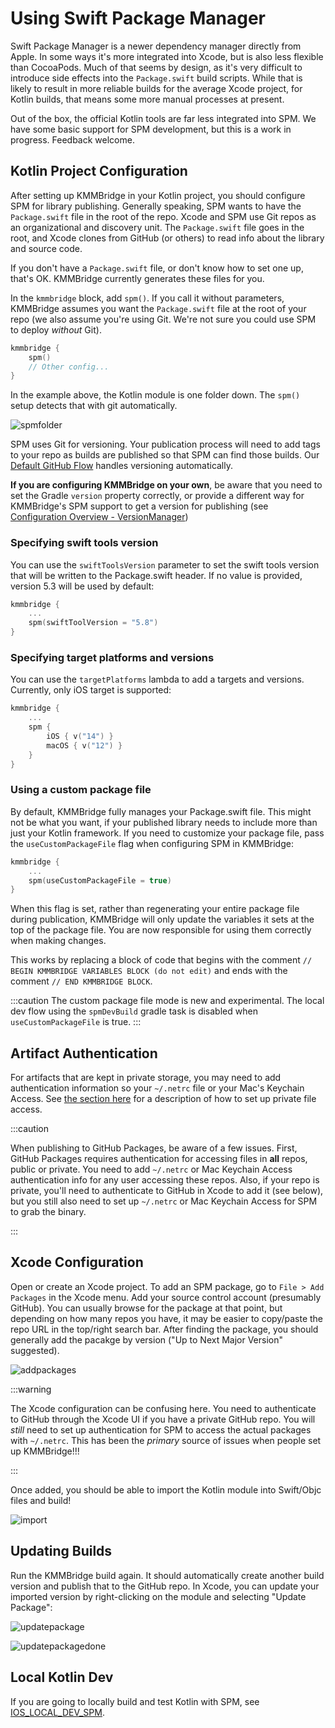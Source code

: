 # Using Swift Package Manager

Swift Package Manager is a newer dependency manager directly from Apple. In some ways it's more integrated into Xcode, but is also less flexible than CocoaPods. Much of that seems by design, as it's very difficult to introduce side effects into the `Package.swift` build scripts. While that is likely to result in more reliable builds for the average Xcode project, for Kotlin builds, that means some more manual processes at present.

Out of the box, the official Kotlin tools are far less integrated into SPM. We have some basic support for SPM development, but this is a work in progress. Feedback welcome.

## Kotlin Project Configuration

After setting up KMMBridge in your Kotlin project, you should configure SPM for library publishing. Generally speaking, SPM wants to have the `Package.swift` file in the root of the repo. Xcode and SPM use Git repos as an organizational and discovery unit. The `Package.swift` file goes in the root, and Xcode clones from GitHub (or others) to read info about the library and source code.

If you don't have a `Package.swift` file, or don't know how to set one up, that's OK. KMMBridge currently generates these files for you.

In the `kmmbridge` block, add `spm()`. If you call it without parameters, KMMBridge assumes you want the `Package.swift` file at the root of your repo (we also assume you're using Git. We're not sure you could use SPM to deploy *without* Git).

```kotlin
kmmbridge {
    spm()
    // Other config...
}
```

In the example above, the Kotlin module is one folder down. The `spm()` setup detects that with git automatically.

![spmfolder](https://tl-navigator-images.s3.us-east-1.amazonaws.com/docimages/2022-10-06_06-43-spmfolder.png)

SPM uses Git for versioning. Your publication process will need to add tags to your repo as builds are published so that SPM can find those builds. Our [Default GitHub Flow](../DEFAULT_GITHUB_FLOW) handles versioning automatically.

**If you are configuring KMMBridge on your own**, be aware that you need to set the Gradle `version` property correctly, or provide a different way for KMMBridge's SPM support to get a version for publishing (see [Configuration Overview - VersionManager](../general/CONFIGURATION_OVERVIEW.md#versionmanager))

### Specifying swift tools version
You can use the `swiftToolsVersion` parameter to set the swift tools version that will be written to the Package.swift header. If no value is provided, version 5.3 will be used by default:

```kotlin
kmmbridge {
    ...
    spm(swiftToolVersion = "5.8")
}
```

### Specifying target platforms and versions
You can use the `targetPlatforms` lambda to add a targets and versions. Currently, only iOS target is supported:
```kotlin
kmmbridge {
    ...
    spm {
        iOS { v("14") }
        macOS { v("12") }
    }
}
```

### Using a custom package file

By default, KMMBridge fully manages your Package.swift file. This might not be what you want, if your published library needs to include more than just your Kotlin framework. If you need to customize your package file, pass the `useCustomPackageFile` flag when configuring SPM in KMMBridge:

```kotlin
kmmbridge {
    ...
    spm(useCustomPackageFile = true)
}
```

When this flag is set, rather than regenerating your entire package file during publication, KMMBridge will only update the variables it sets at the top of the package file. You are now responsible for using them correctly when making changes.

This works by replacing a block of code that begins with the comment `// BEGIN KMMBRIDGE VARIABLES BLOCK (do not edit)` and ends with the comment `// END KMMBRIDGE BLOCK`.

:::caution
The custom package file mode is new and experimental. The local dev flow using the `spmDevBuild` gradle task is disabled when `useCustomPackageFile` is true.
:::

## Artifact Authentication

For artifacts that are kept in private storage, you may need to add authentication information so your `~/.netrc` file or your Mac's Keychain Access. See [the section here](../DEFAULT_GITHUB_FLOW.md#private-repos) for a description of how to set up private file access.

:::caution

When publishing to GitHub Packages, be aware of a few issues. First, GitHub Packages requires authentication for accessing files in **all** repos, public or private. You need to add `~/.netrc` or Mac Keychain Access authentication info for any user accessing these repos. Also, if your repo is private, you'll need to authenticate to GitHub in Xcode to add it (see below), but you still also need to set up `~/.netrc` or Mac Keychain Access for SPM to grab the binary.

:::

## Xcode Configuration

Open or create an Xcode project. To add an SPM package, go to `File > Add Packages` in the Xcode menu. Add your source control account (presumably GitHub). You can usually browse for the package at that point, but depending on how many repos you have, it may be easier to copy/paste the repo URL in the top/right search bar. After finding the package, you should generally add the pacakge by version ("Up to Next Major Version" suggested).

![addpackages](https://tl-navigator-images.s3.us-east-1.amazonaws.com/docimages/2022-10-06_06-57-addpackages.png)

:::warning

The Xcode configuration can be confusing here. You need to authenticate to GitHub through the Xcode UI if you have a private GitHub repo. You will *still* need to set up authentication for SPM to access the actual packages with `~/.netrc`. This has been the *primary* source of issues when people set up KMMBridge!!!

:::

Once added, you should be able to import the Kotlin module into Swift/Objc files and build!

![import](https://tl-navigator-images.s3.us-east-1.amazonaws.com/docimages/2022-10-06_07-00-import.png)

## Updating Builds

Run the KMMBridge build again. It should automatically create another build version and publish that to the GitHub repo. In Xcode, you can update your imported version by right-clicking on the module and selecting "Update Package":

![updatepackage](https://tl-navigator-images.s3.us-east-1.amazonaws.com/docimages/2022-10-06_07-04-updatepackage.png)

![updatepackagedone](https://tl-navigator-images.s3.us-east-1.amazonaws.com/docimages/2022-10-06_07-17-updatepackagedone.png)

## Local Kotlin Dev

If you are going to locally build and test Kotlin with SPM, see  [IOS_LOCAL_DEV_SPM](02_IOS_LOCAL_DEV_SPM.md).
